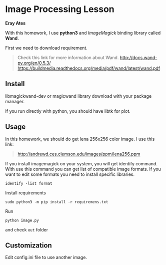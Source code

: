 # Image Processing Lesson
__Eray Ates__

With this homework, I use __python3__ and _ImageMagick_ binding library called __Wand__.

First we need to download requirement.

> Check this link for more information about Wand.
> http://docs.wand-py.org/en/0.5.3/
> https://buildmedia.readthedocs.org/media/pdf/wand/latest/wand.pdf

## Install

libmagickwand-dev or magicwand library download with your package manager.

If you run directly with python, you should have libtk for plot.

## Usage

In this homework, we should do get lena 256x256 color image. I use this link:
>http://andrewd.ces.clemson.edu/images/ppm/lena256.ppm

If you install imagemagick on your system, you will get identify command. With use this command you can get list of compatible image formats. If you want to edit some formats you need to install specific libraries.
```shell
identify -list format
```

Install requirements
```shell
sudo python3 -m pip install -r requiremens.txt
```

Run
```shell
python image.py
```

and check `out` folder

## Customization

Edit config.ini file to use another image.